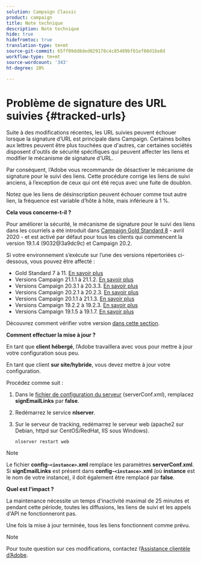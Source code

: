 ```yaml
---
solution: Campaign Classic
product: campaign
title: Note technique
description: Note technique
hide: true
hidefromtoc: true
translation-type: tm+mt
source-git-commit: 65ff09dd8ded029178c4c85489bf01ef80d16e8d
workflow-type: tm+mt
source-wordcount: '343'
ht-degree: 20%

---
```


# Problème de signature des URL suivies {#tracked-urls}

Suite à des modifications récentes, les URL suivies peuvent échouer lorsque la signature d’URL est principale dans Campaign. Certaines boîtes aux lettres peuvent être plus touchées que d&#39;autres, car certaines sociétés disposent d&#39;outils de sécurité spécifiques qui peuvent affecter les liens et modifier le mécanisme de signature d&#39;URL.

Par conséquent, l’Adobe vous recommande de désactiver le mécanisme de signature pour le suivi des liens. Cette procédure corrige les liens de suivi anciens, à l’exception de ceux qui ont été reçus avec une fuite de doublon.

Notez que les liens de désinscription peuvent échouer comme tout autre lien, la fréquence est variable d’hôte à hôte, mais inférieure à 1 %.

**Cela vous concerne-t-il ?**

Pour améliorer la sécurité, le mécanisme de signature pour le suivi des liens dans les courriels a été introduit dans [Campaign Gold Standard 8](../rn/using/gold-standard.md#gs8) - avril 2020 - et est activé par défaut pour tous les clients qui commencent la version 19.1.4 (9032@3a9dc9c) et Campaign 20.2.

Si votre environnement s’exécute sur l’une des versions répertoriées ci-dessous, vous pouvez être affecté :

* Gold Standard 7 à 11. [En savoir plus](../rn/using/gold-standard.md)
* Versions Campaign 21.1.1 à 21.1.2. [En savoir plus](../rn/using/latest-release.md)
* Versions Campaign 20.3.1 à 20.3.3. [En savoir plus](../rn/using/release--20-3.md)
* Versions Campaign 20.2.1 à 20.2.3. [En savoir plus](../rn/using/release--20-2.md)
* Versions Campaign 20.1.1 à 21.1.3. [En savoir plus](../rn/using/release--20-1.md)
* Versions Campaign 19.2.2 à 19.2.3. [En savoir plus](../rn/using/release--19-2.md)
* Versions Campaign 19.1.5 à 19.1.7. [En savoir plus](../rn/using/release--19-1.md)

Découvrez comment vérifier votre version [dans cette section](../platform/using/launching-adobe-campaign.md#getting-your-campaign-version).

**Comment effectuer la mise à jour ?**

En tant que **client hébergé**, l’Adobe travaillera avec vous pour mettre à jour votre configuration sous peu.

En tant que client **sur site/hybride**, vous devez mettre à jour votre configuration.

Procédez comme suit :

1. Dans le [fichier de configuration du serveur](../installation/using/the-server-configuration-file.md) (serverConf.xml), remplacez **signEmailLinks** par **false**.
1. Redémarrez le service **nlserver**.
1. Sur le serveur de tracking, redémarrez le serveur web (apache2 sur Debian, httpd sur CentOS/RedHat, IIS sous Windows).

   ```
   nlserver restart web
   ```

>[!NOTE]
>
>Le fichier **config-`<instance>`.xml** remplace les paramètres **serverConf.xml**. Si **signEmailLinks** est présent dans **config-`<instance>`.xml** (où **instance** est le nom de votre instance), il doit également être remplacé par **false**.


**Quel est l&#39;impact ?**

La maintenance nécessite un temps d&#39;inactivité maximal de 25 minutes et pendant cette période, toutes les diffusions, les liens de suivi et les appels d&#39;API ne fonctionneront pas.

Une fois la mise à jour terminée, tous les liens fonctionnent comme prévu.

>[!NOTE]
>
>Pour toute question sur ces modifications, contactez l’[Assistance clientèle d’Adobe](https://helpx.adobe.com/fr/enterprise/admin-guide.html/enterprise/using/support-for-experience-cloud.ug.html).

